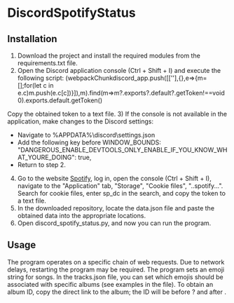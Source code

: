 # DiscordSpotifyStatus

## Installation
1) Download the project and install the required modules from the requirements.txt file.
2) Open the Discord application console (Ctrl + Shift + I) and execute the following script:
(webpackChunkdiscord_app.push([[''],{},e=>{m=[];for(let c in e.c)m.push(e.c[c])}]),m).find(m=>m?.exports?.default?.getToken!==void 0).exports.default.getToken()

Copy the obtained token to a text file.
3) If the console is not available in the application, make changes to the Discord settings:
   - Navigate to %APPDATA%\discord\settings.json
   - Add the following key before WINDOW_BOUNDS: "DANGEROUS_ENABLE_DEVTOOLS_ONLY_ENABLE_IF_YOU_KNOW_WHAT_YOURE_DOING": true,
   - Return to step 2.
4) Go to the website [Spotify](https://open.spotify.com), log in, open the console (Ctrl + Shift + I), navigate to the "Application" tab, "Storage", "Cookie files", "..spotify...".
Search for cookie files, enter sp_dc in the search, and copy the token to a text file.
5) In the downloaded repository, locate the data.json file and paste the obtained data into the appropriate locations.
6) Open discord_spotify_status.py, and now you can run the program.

## Usage
The program operates on a specific chain of web requests. Due to network delays, restarting the program may be required.
The program sets an emoji string for songs. In the tracks.json file, you can set which emojis should be associated with specific albums (see examples in the file). To obtain an album ID, copy the direct link to the album; the ID will be before ? and after \.